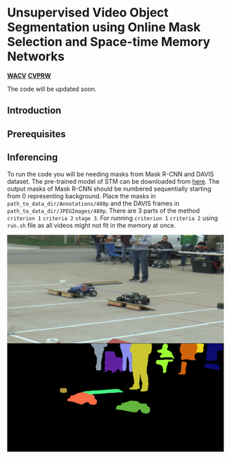 # Unsupervised Video Object Segmentation using Online Mask Selection and Space-time Memory Networks

[**WACV**](https://openaccess.thecvf.com/content/WACV2021/papers/Garg_Mask_Selection_and_Propagation_for_Unsupervised_Video_Object_Segmentation_WACV_2021_paper.pdf) [**CVPRW**](https://davischallenge.org/challenge2020/papers/DAVIS-Unsupervised-Challenge-1st-Team.pdf)

The code will be updated soon. 

## Introduction

## Prerequisites

## Inferencing
To run the code you will be needing masks from Mask R-CNN and DAVIS dataset. The pre-trained model of STM can be downloaded from [here](https://github.com/seoungwugoh/STM). The output masks of Mask R-CNN should be numbered sequentially starting from 0 representing background. Place the masks in `path_to_data_dir/Annotations/480p` and the DAVIS frames in `path_to_data_dir/JPEGImages/480p`. There are 3 parts of the method `criterion 1` `criteria 2` `stage 3`. For running `criterion 1` `criteria 2`  using `run.sh` file as all videos might not fit in the memory at once.


![](final.gif)
